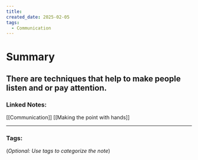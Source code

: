 ```yaml
---
title: 
created_date: 2025-02-05
tags:
  - Communication
---
```



# Summary

There are techniques that help to make people listen and or pay attention.
---

### **Linked Notes:**

[[Communication]]
[[Making the point with hands]]

---

### **Tags:**

(_Optional: Use tags to categorize the note_)


